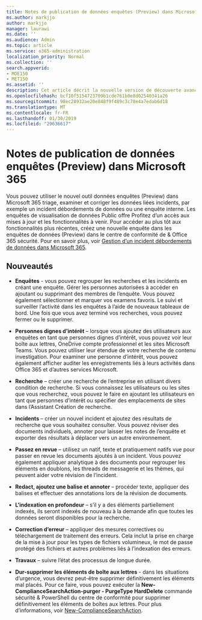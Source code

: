 ```yaml
---
title: Notes de publication de données enquêtes (Preview) dans Microsoft 365
ms.author: markjjo
author: markjjo
manager: laurawi
ms.date: ''
ms.audience: Admin
ms.topic: article
ms.service: o365-administration
localization_priority: Normal
ms.collection: ''
search.appverid:
- MOE150
- MET150
ms.assetid: ''
description: Cet article décrit la nouvelle version de découverte avancée (Preview) dans Microsoft 365.
ms.openlocfilehash: bcf10f5154723709b1cde761b0e8d02540341a26
ms.sourcegitcommit: 98ec28932ae20e848f9f489c3c78e4a7edab6d18
ms.translationtype: MT
ms.contentlocale: fr-FR
ms.lasthandoff: 01/30/2019
ms.locfileid: "29636617"
---
```

# <a name="release-notes-for-data-investigations-preview-in-microsoft-365"></a>Notes de publication de données enquêtes (Preview) dans Microsoft 365

Vous pouvez utiliser le nouvel outil données enquêtes (Preview) dans Microsoft 365 triage, examiner et corriger les données liées incidents, par exemple un incident débordements de données ou une enquête interne. Les enquêtes de visualisation de données Public offre Profitez d’un accès aux mises à jour et les fonctionnalités à venir. Pour accéder au plus tôt aux fonctionnalités plus récentes, créez une nouvelle enquête dans les enquêtes de données (Preview) dans le centre de conformité de & Office 365 sécurité. Pour en savoir plus, voir [Gestion d’un incident débordements de données dans Microsoft 365](manage-data-spillage-incidents.md).

## <a name="whats-new"></a>Nouveautés 

- **Enquêtes** - vous pouvez regrouper les recherches et les incidents en créant une enquête. Gérer les personnes autorisées à accéder en ajoutant ou supprimant des membres de l’enquête.  Vous pouvez également sélectionner et marquer vos examens favoris. Le suivi et surveiller l’activité dans les enquêtes à l’aide de nouveaux tableaux de bord. Une fois que vous avez terminé vos recherches, vous pouvez fermer ou le supprimer.

- **Personnes dignes d’intérêt** – lorsque vous ajoutez des utilisateurs aux enquêtes en tant que personnes dignes d’intérêt, vous pouvez voir leur boîte aux lettres, OneDrive compte professionnel et les sites Microsoft Teams. Vous pouvez utiliser leur étendue de votre recherche de contenu investigation. Pour examiner une personne d’intérêt, vous pouvez également afficher auditer les enregistrements liés à leurs activités dans Office 365 et d’autres services Microsoft.

- **Recherche** – créer une recherche de l’entreprise en utilisant divers condition de recherche. Si vous connaissez les utilisateurs ou les sites que vous recherchez, vous pouvez le faire en ajoutant les utilisateurs en tant que personnes d’intérêt ou spécifier des emplacements de sites dans l’Assistant Création de recherche. 

- **Incidents** – créer un nouvel incident et ajoutez des résultats de recherche que vous souhaitez consulter. Vous pouvez réviser des documents individuels, annoter pour laisser les notes de l’enquête et exporter des résultats à déplacer vers un autre environnement. 

- **Passez en revue** – utilisez un natif, texte et pratiquement natifs vue pour passer en revue les documents ajoutés à un incident. Vous pouvez également appliquer analytique à des documents pour regrouper les éléments en doublons, les threads de messagerie et les thèmes, qui peuvent aider votre révision de l’incident. 

- **Redact, ajoutez une balise et annoter** – procéder texte, appliquer des balises et effectuer des annotations lors de la révision de documents.
  
- **L’indexation en profondeur** – s’il y a des éléments partiellement indexés, ils seront indexés de nouveau à la demande afin que toutes les données seront disponibles pour la recherche.

- **Correction d’erreur** – appliquer des mesures correctives ou téléchargement de traitement des erreurs. Cela inclut la prise en charge de la mise à jour pour les types de fichiers volumineux, le mot de passe protégé des fichiers et autres problèmes liés à l’indexation des erreurs. 

- **Travaux** – suivre l’état des processus de longue durée.

- **Dur-supprimer les éléments de boîte aux lettres** - dans les situations d’urgence, vous devrez peut-être supprimer définitivement les éléments mal placés. Pour ce faire, vous pouvez exécuter la **New-ComplianceSearchAction-purger - PurgeType HardDelete** commande sécurité & PowerShell du centre de conformité pour supprimer définitivement les éléments de boîtes aux lettres. Pour plus d’informations, voir [New-ComplianceSearchAction](https://docs.microsoft.com/powershell/module/exchange/policy-and-compliance-content-search/new-compliancesearchaction).

